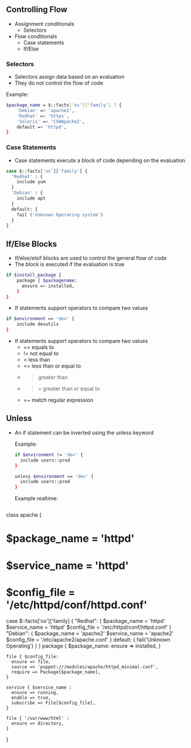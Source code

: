 ## Controlling Flow
- Assignment conditionals
  - Selectors
- Flow conditionals
  - Case statements 
  - If/Else

### Selectors
- Selectors assign data based on an evaluation
- They do not control the flow of code

Example: 
```sh
$package_name = $::facts['os']['family'] ? {
    'Debian' => 'apache2',
    'Redhat' => 'https',
    'Solaris' => 'CSWApache2',
    default => 'httpd',
}
```
### Case Statements
- Case statements execute a block of code depending on the evaluation
```sh
case $::facts['os']['family'] {
  'Redhat' : {
    include yum
  }
  'Debian' : {
    include apt
  }
  default: {
    fail ('Unknown Operating system')
  }
}

```

## If/Else Blocks
- If/else/elsif blocks are used to control the general flow of code
- The block is executed if the evaluation is true
```sh
if $install_package {
    package { $packagename: 
      ensure => installed,
    }
}
```

- If statements support operators to compare two values
```sh
if $environment == 'dev' {
    include devutils
}
```
- If statements support operators to compare two values
  - == equals to 
  - != not equal to 
  - < less than
  - <= less than or equal to
  - > greater than
  - >= greater than or equal to
  - =~ match regular expression

## Unless
- An if statement can be inverted using the unless keyword

  Example: 
  ```sh
  if $environment != 'dev' {
    include users::prod
  }

  unless $environment == 'dev' {
    include users::prod
  }
  ```
  
  Example realtime: 
  ```sh

class apache {

 #   $package_name = 'httpd'
 #   $service_name = 'httpd'
 #   $config_file = '/etc/httpd/conf/httpd.conf'

  case $::facts['os']['family] {
    "Redhat": {
        $package_name = 'httpd'
        $service_name = 'httpd'
        $config_file = '/etc/httpd/conf/httpd.conf'
    }
    "Debian": {
        $package_name = 'apache2'
        $service_name = 'apache2'
        $config_file = '/etc/apache2/apache.conf'
    }
    default: {
        fail('Unknown Operating')
    }
  }
    package { $package_name: 
      ensure => installed, 
    }

    file { $config_file:
      ensure => file,
      source => 'puppet:///modules/apache/httpd_minimal.conf',
      require => Package[$package_name],
    }

    service { $service_name :
      ensure => running,
      enable => true,
      subscribe => File[$config_file],
    }

    file { '/var/www/html' :
      ensure => directory,
    }
}
```
